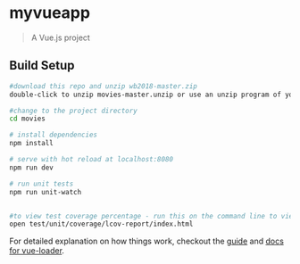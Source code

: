 # myvueapp

> A Vue.js project

## Build Setup

``` bash
#download this repo and unzip wb2018-master.zip
double-click to unzip movies-master.unzip or use an unzip program of your choice

#change to the project directory
cd movies

# install dependencies
npm install

# serve with hot reload at localhost:8080
npm run dev

# run unit tests
npm run unit-watch


#to view test coverage percentage - run this on the command line to view test coverage in your web browser after running the unit tests
open test/unit/coverage/lcov-report/index.html
```

For detailed explanation on how things work, checkout the [guide](http://vuejs-templates.github.io/webpack/) and [docs for vue-loader](http://vuejs.github.io/vue-loader).
